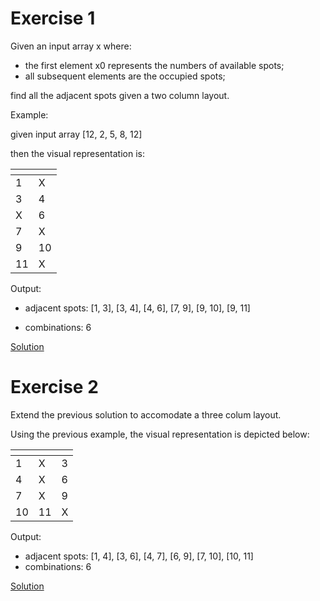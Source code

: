 # Exercise 1

Given an input array x where:

- the first element x0 represents the numbers of available spots; 
- all subsequent elements are the occupied spots;

find all the adjacent spots given a two column layout. 

Example: 

given input array [12, 2, 5, 8, 12] 

then the visual representation is: 

| <!-- --> | <!-- --> |
|----------|----------|
|    1     |   X      |
|    3     |   4      |
|    X     |   6      |
|    7     |   X      |
|    9     |  10      |
|    11    |   X      |

Output:

- adjacent spots: [1, 3], [3, 4], [4, 6], [7, 9], [9, 10], [9, 11]

- combinations: 6

[Solution](./app1.cs)

# Exercise 2

Extend the previous solution to accomodate a three colum layout. 

Using the previous example, the visual representation is depicted below:

| <!-- --> | <!-- --> | <!-- --> |
|----------|----------|----------|
|     1    |     X    |     3    |  
|     4    |     X    |     6    |
|     7    |     X    |     9    |
|    10    |    11    |     X    |

Output:
- adjacent spots: [1, 4], [3, 6], [4, 7], [6, 9], [7, 10], [10, 11] 
- combinations: 6

[Solution](./app2.cs)